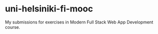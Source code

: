 # uni-helsiniki-fi-mooc
My submissions for exercises in Modern Full Stack Web App Development course.
